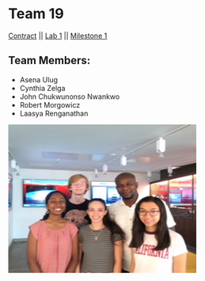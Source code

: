 # Team 19

[Contract](Contract/contract.md)
||
[Lab 1](Lab1/lab1.md)
||
[Milestone 1](Lab2/lab2.md)


## Team Members:
* Asena Ulug
* Cynthia Zelga
* John Chukwunonso Nwankwo
* Robert Morgowicz
* Laasya Renganathan


<img src="IMG_8322.jpg" width="380" height="300" alt="team_photo">
